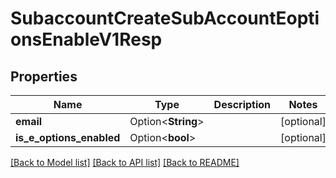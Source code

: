 # SubaccountCreateSubAccountEoptionsEnableV1Resp

## Properties

Name | Type | Description | Notes
------------ | ------------- | ------------- | -------------
**email** | Option<**String**> |  | [optional]
**is_e_options_enabled** | Option<**bool**> |  | [optional]

[[Back to Model list]](../README.md#documentation-for-models) [[Back to API list]](../README.md#documentation-for-api-endpoints) [[Back to README]](../README.md)


